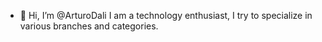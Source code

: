 - 👋 Hi, I’m @ArturoDali I am a technology enthusiast, I try to specialize in various branches and categories.
